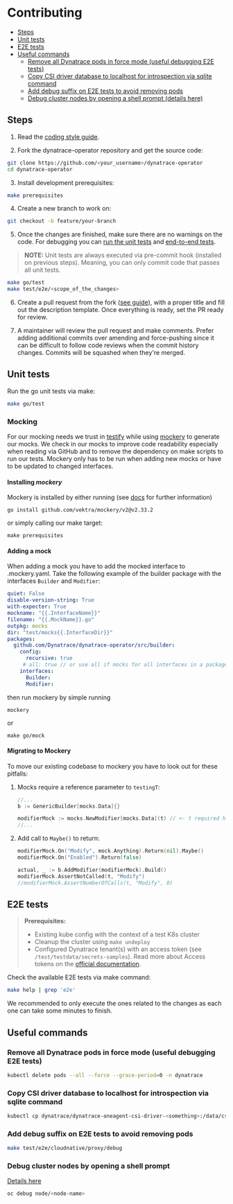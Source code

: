 # Contributing

- [Steps](#steps)
- [Unit tests](#unit-tests)
- [E2E tests](#e2e-tests)
- [Useful commands](#useful-commands)
    - [Remove all Dynatrace pods in force mode (useful debugging E2E tests)](#remove-all-dynatrace-pods-in-force-mode-useful-debugging-e2e-tests)
    - [Copy CSI driver database to localhost for introspection via sqlite command](#copy-csi-driver-database-to-localhost-for-introspection-via-sqlite-command)
    - [Add debug suffix on E2E tests to avoid removing pods](#add-debug-suffix-on-e2e-tests-to-avoid-removing-pods)
    - [Debug cluster nodes by opening a shell prompt (details here)](#debug-cluster-nodes-by-opening-a-shell-prompt)

## Steps

1. Read the [coding style guide](doc/coding-style-guide.md).

2. Fork the dynatrace-operator repository and get the source code:

```sh
git clone https://github.com/<your_username>/dynatrace-operator
cd dynatrace-operator
```

3. Install development prerequisites:

```sh
make prerequisites
```

4. Create a new branch to work on:

```sh
git checkout -b feature/your-branch
```

5. Once the changes are finished, make sure there are no warnings on the code. For debugging you can [run the unit tests](#unit-tests) and [end-to-end tests](#e2e-tests).

> **NOTE:**
> Unit tests are always executed via pre-commit hook (installed on previous steps). Meaning, you can only commit code that passes all unit tests.

```sh
make go/test
make test/e2e/<scope_of_the_changes>
```

6. Create a pull request from the fork ([see guide](https://help.github.com/articles/creating-a-pull-request-from-a-fork/)), with a proper title and fill out the description template. Once everything is ready, set the PR ready for review.

7. A maintainer will review the pull request and make comments. Prefer adding additional commits over amending and force-pushing since it can be difficult to follow code reviews when the commit history changes. Commits will be squashed when they're merged.

## Unit tests

Run the go unit tests via make:

```sh
make go/test
```

### Mocking
For our mocking needs we trust in [testify](https://github.com/stretchr/testify) while using [mockery](https://github.com/vektra/mockery) to generate our mocks.
We check in our mocks to improve code readability especially when reading via GitHub and to remove the dependency on make scripts to run our tests.
Mockery only has to be run when adding new mocks or have to be updated to changed interfaces.

#### Installing _mockery_
Mockery is installed by either running (see [docs](https://vektra.github.io/mockery/latest/installation/#go-install) for further information)
```shell
go install github.com/vektra/mockery/v2@v2.33.2
```
or simply calling our make target:
```shell
make prerequisites
```

#### Adding a mock
When adding a mock you have to add the mocked interface to .mockery.yaml.
Take the following example of the builder package with the interfaces `Builder` and `Modifier`:

```yaml
quiet: False
disable-version-string: True
with-expecter: True
mockname: "{{.InterfaceName}}"
filename: "{{.MockName}}.go"
outpkg: mocks
dir: "test/mocks{{.InterfaceDir}}"
packages:
  github.com/Dynatrace/dynatrace-operator/src/builder:
    config:
      recursive: true
     # all: true // or use all if mocks for all interfaces in a package/dir should be created
    interfaces:
      Builder:
      Modifier:
```

then run mockery by simple running

```shell
mockery
```
or

```shell
make go/mock
```

#### Migrating to Mockery
To move our existing codebase to mockery you have to look out for these pitfalls:

1. Mocks require a reference parameter to `testingT`:
   ```go
   //...
   b := GenericBuilder[mocks.Data]{}

   modifierMock := mocks.NewModifier[mocks.Data](t) // <- t required here
   //...
   ```
2. Add call to `Maybe()` to return:
    ```go
    modifierMock.On("Modify", mock.Anything).Return(nil).Maybe()
    modifierMock.On("Enabled").Return(false)

    actual, _ := b.AddModifier(modifierMock).Build()
    modifierMock.AssertNotCalled(t, "Modify")
    //modifierMock.AssertNumberOfCalls(t, "Modify", 0)
   ```

## E2E tests

> **Prerequisites:**
>
> - Existing kube config with the context of a test K8s cluster
> - Cleanup the cluster using `make undeploy`
> - Configured Dynatrace tenant(s) with an access token (see `/test/testdata/secrets-samples`). Read more about Access tokens on the [official documentation](https://www.dynatrace.com/support/help/manage/access-control/access-tokens).

Check the available E2E tests via make command:

```sh
make help | grep 'e2e'
```

We recommended to only execute the ones related to the changes as each one can take some minutes to finish.

## Useful commands

### Remove all Dynatrace pods in force mode (useful debugging E2E tests)

```sh
kubectl delete pods --all --force --grace-period=0 -n dynatrace
```

### Copy CSI driver database to localhost for introspection via sqlite command

```sh
kubectl cp dynatrace/dynatrace-oneagent-csi-driver-<something>:/data/csi.db csi.sqlite
```

### Add debug suffix on E2E tests to avoid removing pods

```sh
make test/e2e/cloudnative/proxy/debug
```

### Debug cluster nodes by opening a shell prompt

[Details here](https://www.psaggu.com/upstream-contribution/2021/05/04/notes.html)

```sh
oc debug node/<node-name>
```
